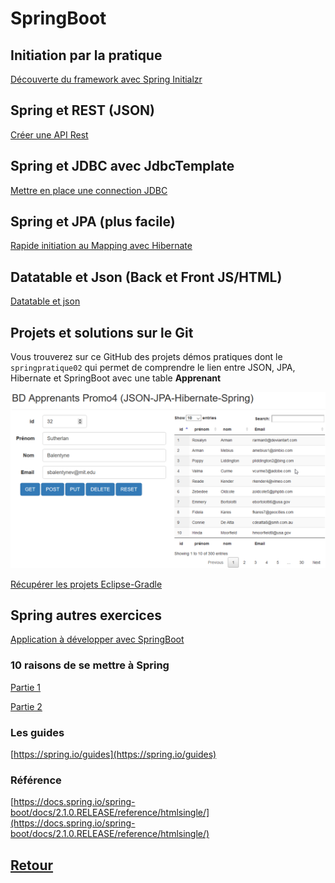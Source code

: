 # SpringBoot

## Initiation par la pratique

[Découverte du framework avec Spring Initialzr](1-springboot.md)

## Spring et REST (JSON)

[Créer une API Rest](2-rest.md)

## Spring et JDBC avec JdbcTemplate

[Mettre en place une connection JDBC](3-jdbc.md)

## Spring et JPA (plus facile)

[Rapide initiation au Mapping avec Hibernate](4-mapping.md)

## Datatable et Json (Back et Front JS/HTML)

[Datatable et json](6-datatable-json.md)

## Projets et solutions sur le Git

Vous trouverez sur ce GitHub des projets démos pratiques dont le `springpratique02` qui permet de comprendre
le lien entre JSON, JPA, Hibernate et SpringBoot avec une table **Apprenant**

![Springpratique02](img/springpratique02.png)

[Récupérer les projets Eclipse-Gradle](https://github.com/pbougetsimplon/springdemos)

## Spring autres exercices

[Application à développer avec SpringBoot](5-pratiques.md)

### 10 raisons de se mettre à Spring

[Partie 1](http://blog.ellixo.com/2015/06/08/10-raisons-de-se-mettre-a-Spring-Boot-1ere-partie.html)

[Partie 2](http://blog.ellixo.com/2015/06/26/10-raisons-de-se-mettre-a-Spring-Boot-2eme-partie.html)

### Les guides

[https://spring.io/guides](https://spring.io/guides)

### Référence

[https://docs.spring.io/spring-boot/docs/2.1.0.RELEASE/reference/htmlsingle/](https://docs.spring.io/spring-boot/docs/2.1.0.RELEASE/reference/htmlsingle/)

## [Retour](../README.md)
